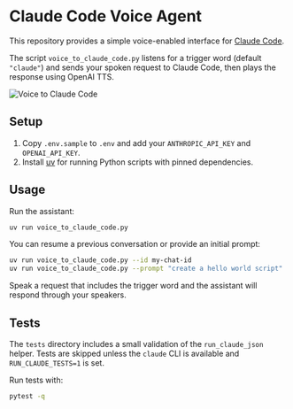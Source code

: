# Claude Code Voice Agent

This repository provides a simple voice-enabled interface for [Claude Code](https://docs.anthropic.com/en/docs/agents-and-tools/claude-code/overview).

The script `voice_to_claude_code.py` listens for a trigger word (default `"claude"`) and sends your spoken request to Claude Code, then plays the response using OpenAI TTS.

![Voice to Claude Code](images/voice-to-claude-code.png)

## Setup

1. Copy `.env.sample` to `.env` and add your `ANTHROPIC_API_KEY` and `OPENAI_API_KEY`.
2. Install [uv](https://github.com/astral-sh/uv) for running Python scripts with pinned dependencies.

## Usage

Run the assistant:

```bash
uv run voice_to_claude_code.py
```

You can resume a previous conversation or provide an initial prompt:

```bash
uv run voice_to_claude_code.py --id my-chat-id
uv run voice_to_claude_code.py --prompt "create a hello world script"
```

Speak a request that includes the trigger word and the assistant will respond through your speakers.

## Tests

The `tests` directory includes a small validation of the `run_claude_json` helper. Tests are skipped unless the `claude` CLI is available and `RUN_CLAUDE_TESTS=1` is set.

Run tests with:

```bash
pytest -q
```
